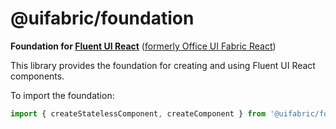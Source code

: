 # @uifabric/foundation

**Foundation for [Fluent UI React](https://developer.microsoft.com/en-us/fluentui)**
([formerly Office UI Fabric React](https://developer.microsoft.com/en-us/office/blogs/ui-fabric-is-evolving-into-fluent-ui/))

This library provides the foundation for creating and using Fluent UI React components.

To import the foundation:

```js
import { createStatelessComponent, createComponent } from '@uifabric/foundation';
```
